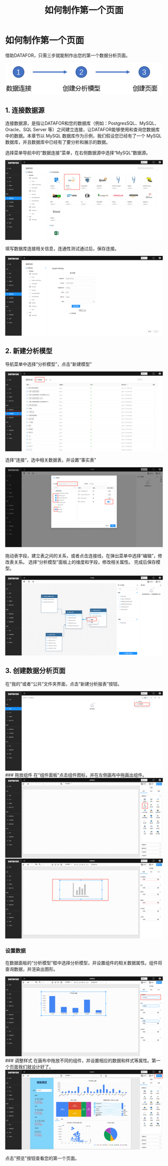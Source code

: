 ﻿---
id: ksrm-rhzzdygym
title: 如何制作第一个页面
sidebar_position: 2
---
# 如何制作第一个页面

借助DATAFOR，只需三步就能制作出您的第一个数据分析页面。

<div align="left"><img src="../../static/img/datafor/start/image-20220207173055890.png"   /> </div>

## 1.  连接数据源

连接数据源，是指让DATAFOR和您的数据库（例如：PostgresSQL、MySQL、Oracle、SQL Server 等）之间建立连接，让DATAFOR能够使用和查询您数据库中的数据。本章节以 MySQL 数据库作为示例，我们假设您已经有了一个 MySQL 数据库，并且数据库中已经有了要分析和展示的数据。

选择菜单导航中的“数据连接”菜单，在右侧数据源中选择“MySQL”数据源。
<div align="left"><img src="../../static/img/datafor/start/image-20220206120111896.png"   /> </div>

填写数据库连接相关信息，连通性测试通过后，保存连接。

<div align="left"><img src="../../static/img/datafor/start/image-20220206120538364.png"   /> </div>

## 2. 新建分析模型

导航菜单中选择“分析模型”，点击“新建模型”

<div align="left"><img src="../../static/img/datafor/start/image-20220206120803465.png"   /> </div>

选择“连接”，选中相关数据表，并设置“事实表”

<div align="left"><img src="../../static/img/datafor/start/image-20220206121005302.png"   /> </div>

拖动表字段，建立表之间的关系，或者点击连接线，在弹出菜单中选择“编辑”，修改表关系。
选择“分析模型”面板上的维度和字段，修改相关属性。
完成后保存模型。

<div align="left"><img src="../../static/img/datafor/start/image-20220206121230244.png"   /> </div>

## 3. 创建数据分析页面

在“我的”或者“公共”文件夹界面，点击“新建分析报表”按钮。

<div align="left"><img src="../../static/img/datafor/start/image-20220206125552494.png"   /> </div>
### 拖放组件
在“组件面板”点击组件图标，并在左侧画布中拖画出组件。

<div align="left"><img src="../../static/img/datafor/start/image-20220206125921521.png"   /> </div>

<div align="left"><img src="../../static/img/datafor/start/image-20220206130050523.png"   /> </div>

### 设置数据
在数据面板的“分析模型”框中选择分析模型，并设置组件的相关数据属性。组件将查询数据，并渲染出图形。

<div align="left"><img src="../../static/img/datafor/start/image-20220206125810533.png"   /> </div>
### 调整样式
在画布中拖放不同的组件，并设置相应的数据和样式等属性。第一个页面我们就设计好了。

<div align="left"><img src="../../static/img/datafor/start/image-20220206130447534.png"   /> </div>

点击"预览"按钮查看您的第一个页面。
